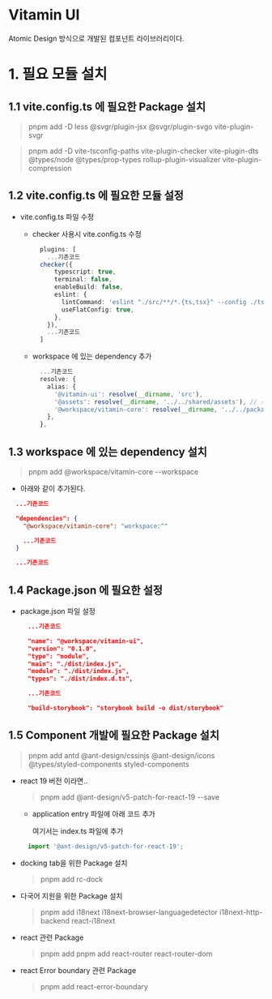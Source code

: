 # Vitamin UI

Atomic Design 방식으로 개발된 컴포넌트 라이브러리이다.

# 1. 필요 모듈 설치

## 1.1 vite.config.ts 에 필요한 Package 설치

  > pnpm add -D less @svgr/plugin-jsx @svgr/plugin-svgo vite-plugin-svgr

  > pnpm add -D vite-tsconfig-paths vite-plugin-checker vite-plugin-dts @types/node @types/prop-types rollup-plugin-visualizer vite-plugin-compression

## 1.2 vite.config.ts 에 필요한 모듈 설정

- vite.config.ts 파일 수정

  - checker 사용시 vite.config.ts 수정

    ```ts
      plugins: [
        ...기존코드
      checker({
          typescript: true,
          terminal: false,
          enableBuild: false,
          eslint: {
            lintCommand: 'eslint "./src/**/*.{ts,tsx}" --config ./tsconfig.json',
            useFlatConfig: true,
          },
        }),
        ...기존코드
      ]
    ```
  - workspace 에 있는 dependency 추가

    ```ts
      ...기존코드
      resolve: {
        alias: {
          '@vitamin-ui': resolve(__dirname, 'src'),
          '@assets': resolve(__dirname, '../../shared/assets'), // ✅ 절대 경로 사용
          '@workspace/vitamin-core': resolve(__dirname, '../../packages/vitamin-core/src'),  // 재 build 하지 않아도 수정된 사항이 바로 반영된다.
        },
      },
    ```

## 1.3 workspace 에 있는 dependency 설치

  > pnpm add @workspace/vitamin-core --workspace

  - 아래와 같이 추가된다.

  ```json
    ...기존코드

    "dependencies": {
      "@workspace/vitamin-core": "workspace:^"

      ...기존코드
    }

    ...기존코드
  ```

## 1.4 Package.json 에 필요한 설정

- package.json 파일 설정

  ```json
    ...기존코드

    "name": "@workspace/vitamin-ui",
    "version": "0.1.0",
    "type": "module",
    "main": "./dist/index.js",
    "module": "./dist/index.js",
    "types": "./dist/index.d.ts",

    ...기존코드

    "build-storybook": "storybook build -o dist/storybook"
  ```

## 1.5 Component 개발에 필요한 Package 설치

  > pnpm add antd @ant-design/cssinjs @ant-design/icons @types/styled-components styled-components

  - react 19 버전 이라면..

    > pnpm add @ant-design/v5-patch-for-react-19 --save

    - application entry 파일에 아래 코드 추가

      여기서는 index.ts 파일에 추가

    ```ts
      import '@ant-design/v5-patch-for-react-19';
    ```

  - docking tab을 위한 Package 설치

    > pnpm add rc-dock

  - 다국어 지원을 위한 Package 설치

    > pnpm add i18next i18next-browser-languagedetector i18next-http-backend react-i18next

  - react 관련 Package

    > pnpm add pnpm add react-router react-router-dom

  - react Error boundary 관련 Package

    > pnpm add react-error-boundary